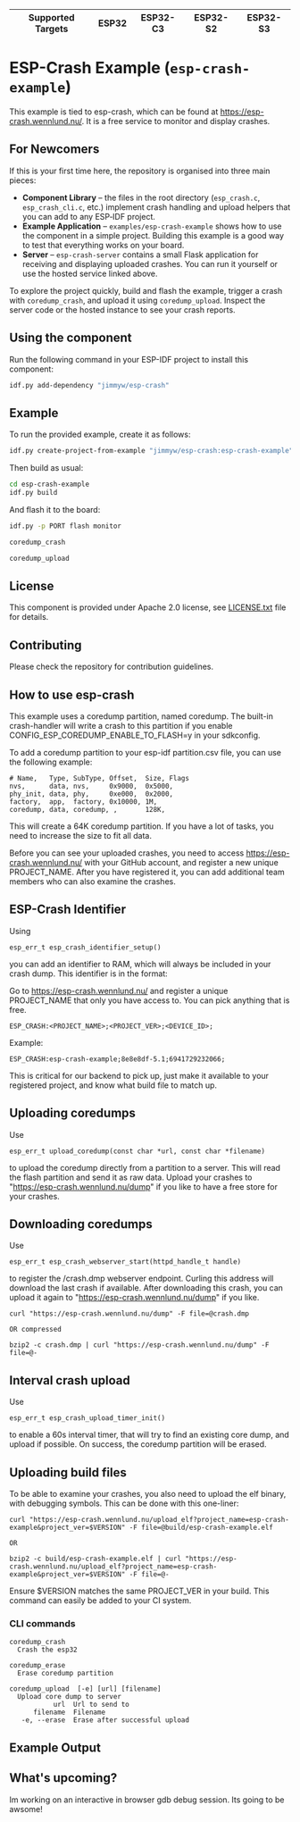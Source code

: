 
| Supported Targets | ESP32 | ESP32-C3 | ESP32-S2 | ESP32-S3 |
| ----------------- | ----- | -------- | -------- | -------- |

# ESP-Crash Example (`esp-crash-example`)

This example is tied to esp-crash, which can be found at https://esp-crash.wennlund.nu/. It is a free service to monitor and display crashes.

## For Newcomers

If this is your first time here, the repository is organised into three main pieces:

- **Component Library** – the files in the root directory (`esp_crash.c`, `esp_crash_cli.c`, etc.) implement crash handling and upload helpers that you can add to any ESP‑IDF project.
- **Example Application** – `examples/esp-crash-example` shows how to use the component in a simple project. Building this example is a good way to test that everything works on your board.
- **Server** – `esp-crash-server` contains a small Flask application for receiving and displaying uploaded crashes. You can run it yourself or use the hosted service linked above.

To explore the project quickly, build and flash the example, trigger a crash with `coredump_crash`, and upload it using `coredump_upload`. Inspect the server code or the hosted instance to see your crash reports.


## Using the component

Run the following command in your ESP-IDF project to install this component:
```bash
idf.py add-dependency "jimmyw/esp-crash"
```

## Example

To run the provided example, create it as follows:

```bash
idf.py create-project-from-example "jimmyw/esp-crash:esp-crash-example"
```

Then build as usual:
```bash
cd esp-crash-example
idf.py build
```

And flash it to the board:
```bash
idf.py -p PORT flash monitor

coredump_crash

coredump_upload
```

## License

This component is provided under Apache 2.0 license, see [LICENSE.txt](LICENSE.txt) file for details.

## Contributing

Please check the repository for contribution guidelines.


## How to use esp-crash

This example uses a coredump partition, named coredump. The built-in crash-handler will write a crash to this partition if you enable CONFIG_ESP_COREDUMP_ENABLE_TO_FLASH=y in your sdkconfig.

To add a coredump partition to your esp-idf partition.csv file, you can use the following example:

```
# Name,   Type, SubType, Offset,  Size, Flags
nvs,      data, nvs,     0x9000,  0x5000,
phy_init, data, phy,     0xe000,  0x2000,
factory,  app,  factory, 0x10000, 1M,
coredump, data, coredump, ,       128K,
```
This will create a 64K coredump partition. If you have a lot of tasks, you need to increase the size to fit all data.

Before you can see your uploaded crashes, you need to access https://esp-crash.wennlund.nu/ with your GitHub account, and register a new unique PROJECT_NAME. After you have registered it, you can add additional team members who can also examine the crashes.

## ESP-Crash Identifier

Using
```
esp_err_t esp_crash_identifier_setup()
```
you can add an identifier to RAM, which will always be included in your crash dump. This identifier is in the format:

Go to https://esp-crash.wennlund.nu/ and register a unique PROJECT_NAME that only you have access to. You can pick anything that is free.

```
ESP_CRASH:<PROJECT_NAME>;<PROJECT_VER>;<DEVICE_ID>;
```
Example:
```
ESP_CRASH:esp-crash-example;8e8e8df-5.1;6941729232066;
```
This is critical for our backend to pick up, just make it available to your registered project, and know what build file to match up.

## Uploading coredumps

Use
```
esp_err_t upload_coredump(const char *url, const char *filename)
```
to upload the coredump directly from a partition to a server. This will read the flash partition and send it as raw data. Upload your crashes to "https://esp-crash.wennlund.nu/dump" if you like to have a free store for your crashes.

## Downloading coredumps

Use
```
esp_err_t esp_crash_webserver_start(httpd_handle_t handle)
```
to register the /crash.dmp webserver endpoint. Curling this address will download the last crash if available. After downloading this crash, you can upload it again to "https://esp-crash.wennlund.nu/dump" if you like.

```
curl "https://esp-crash.wennlund.nu/dump" -F file=@crash.dmp

OR compressed

bzip2 -c crash.dmp | curl "https://esp-crash.wennlund.nu/dump" -F file=@-

```


## Interval crash upload

Use
```
esp_err_t esp_crash_upload_timer_init()
```
to enable a 60s interval timer, that will try to find an existing core dump, and upload if possible. On success, the coredump partition will be erased.

## Uploading build files

To be able to examine your crashes, you also need to upload the elf binary, with debugging symbols. This can be done with this one-liner:

```
curl "https://esp-crash.wennlund.nu/upload_elf?project_name=esp-crash-example&project_ver=$VERSION" -F file=@build/esp-crash-example.elf

OR

bzip2 -c build/esp-crash-example.elf | curl "https://esp-crash.wennlund.nu/upload_elf?project_name=esp-crash-example&project_ver=$VERSION" -F file=@-

```

Ensure $VERSION matches the same PROJECT_VER in your build. This command can easily be added to your CI system.

### CLI commands
```
coredump_crash
  Crash the esp32

coredump_erase
  Erase coredump partition

coredump_upload  [-e] [url] [filename]
  Upload core dump to server
           url  Url to send to
      filename  Filename
   -e, --erase  Erase after successful upload
```

## Example Output



## What's upcoming?

Im working on an interactive in browser gdb debug session. Its going to be awsome!
